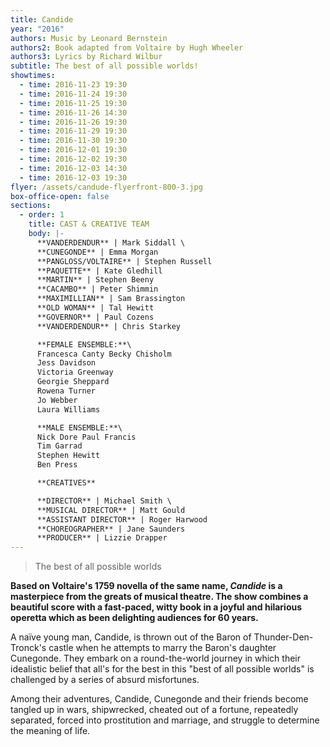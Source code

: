```yaml
---
title: Candide
year: "2016"
authors: Music by Leonard Bernstein
authors2: Book adapted from Voltaire by Hugh Wheeler
authors3: Lyrics by Richard Wilbur
subtitle: The best of all possible worlds!
showtimes:
  - time: 2016-11-23 19:30
  - time: 2016-11-24 19:30
  - time: 2016-11-25 19:30
  - time: 2016-11-26 14:30
  - time: 2016-11-26 19:30
  - time: 2016-11-29 19:30
  - time: 2016-11-30 19:30
  - time: 2016-12-01 19:30
  - time: 2016-12-02 19:30
  - time: 2016-12-03 14:30
  - time: 2016-12-03 19:30
flyer: /assets/candude-flyerfront-800-3.jpg
box-office-open: false
sections:
  - order: 1
    title: CAST & CREATIVE TEAM
    body: |-
      **VANDERDENDUR** | Mark Siddall \
      **CUNEGONDE** | Emma Morgan
      **PANGLOSS/VOLTAIRE** | Stephen Russell
      **PAQUETTE** | Kate Gledhill
      **MARTIN** | Stephen Beeny
      **CACAMBO** | Peter Shimmin
      **MAXIMILLIAN** | Sam Brassington
      **OLD WOMAN** | Tal Hewitt
      **GOVERNOR** | Paul Cozens
      **VANDERDENDUR** | Chris Starkey

      **FEMALE ENSEMBLE:**\
      Francesca Canty Becky Chisholm
      Jess Davidson
      Victoria Greenway
      Georgie Sheppard
      Rowena Turner
      Jo Webber
      Laura Williams

      **MALE ENSEMBLE:**\
      Nick Dore Paul Francis
      Tim Garrad
      Stephen Hewitt
      Ben Press

      **CREATIVES**

      **DIRECTOR** | Michael Smith \
      **MUSICAL DIRECTOR** | Matt Gould
      **ASSISTANT DIRECTOR** | Roger Harwood
      **CHOREOGRAPHER** | Jane Saunders
      **PRODUCER** | Lizzie Drapper
---
```

>The best of all possible worlds
><footer><cite></cite></footer>

**Based on Voltaire's 1759 novella of the same name, *Candide* is a masterpiece from the greats of musical theatre. The show combines a beautiful score with a fast-paced, witty book in a joyful and hilarious operetta which as been delighting audiences for 60 years.**

A naïve young man, Candide, is thrown out of the Baron of Thunder-Den-Tronck's castle when he attempts to marry the Baron's daughter Cunegonde. They embark on a round-the-world journey in which their idealistic belief that all's for the best in this "best of all possible worlds" is challenged by a series of absurd misfortunes.

Among their adventures, Candide, Cunegonde and their friends become tangled up in wars, shipwrecked, cheated out of a fortune, repeatedly separated, forced into prostitution and marriage, and struggle to determine the meaning of life.